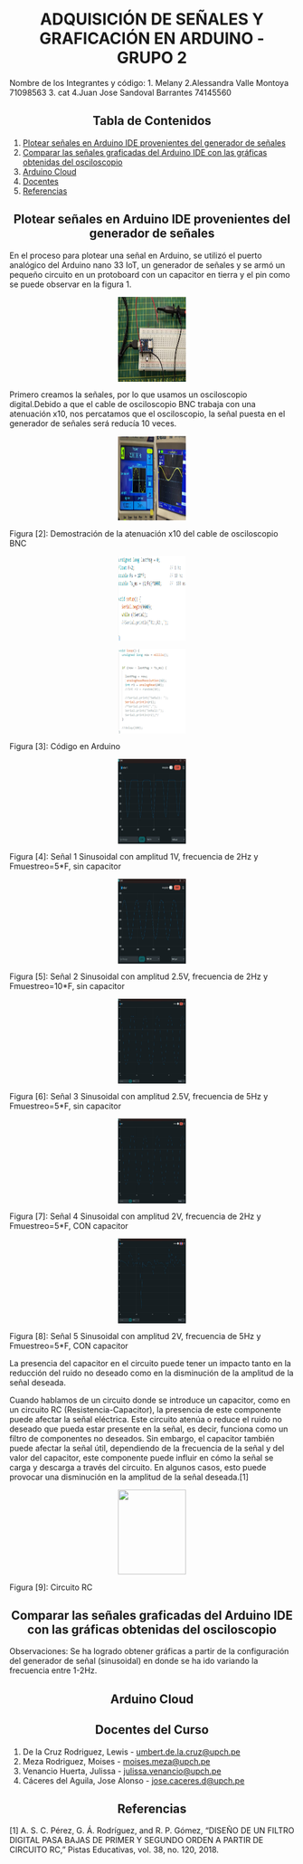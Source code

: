 <h1 style="text-align: center;">ADQUISICIÓN DE SEÑALES Y GRAFICACIÓN EN ARDUINO - GRUPO 2</h1>


</h3>Nombre de los Integrantes y código:
</h3>1. Melany
</h3>2.Alessandra Valle Montoya  71098563
</h3>3. cat
</h3>4.Juan Jose Sandoval Barrantes 74145560



<h2 style="text-align: center;">Tabla de Contenidos</h2>

1. [Plotear señales en Arduino IDE provenientes del generador de señales](#Ploteo)
2. [Comparar las señales graficadas del Arduino IDE con las gráficas obtenidas del osciloscopio](#Comparar)
3. [Arduino Cloud](#Arduino)
4. [Docentes](#Docentes)
5. [Referencias](#Referencias)

<a id = "Ploteo" style></a>
<h2 style = "text-align: center;">Plotear señales en Arduino IDE provenientes del generador de señales</h2>

En el proceso para plotear una señal en Arduino, se utilizó el puerto analógico del Arduino nano 33 IoT, un generador de señales y se armó un pequeño circuito en un protoboard con un capacitor en tierra y el pin como se puede observar en la figura 1.

<p align="center">
<img src="circuito.png" align="center" width="120" height="150"/>
</p>

Primero creamos la señales, por lo que usamos un osciloscopio digital.Debido a que el cable de osciloscopio BNC trabaja con una atenuación x10, nos percatamos que el osciloscopio, la señal puesta en el generador de señales será reducía 10 veces.

<p align="center">
<img src="Documentación/2. Ploteo de Señales/Imagenes Lab2/atenuacion.png" align="center" width="120" height="150"/>
</p>
Figura [2]: Demostración de la atenuación x10 del cable de osciloscopio BNC

<p align="center">
<img src="Documentación/2. Ploteo de Señales/Imagenes Lab2/codig1.png" align="center" width="120" height="150"/>
</p>
<p align="center">
<img src="Documentación/2. Ploteo de Señales/Imagenes Lab2/codig2.png" align="center" width="120" height="150"/>
</p>
Figura [3]: Código en Arduino

<p align="center">
<img src="Documentación/2. Ploteo de Señales/Imagenes Lab2/señal1.jpeg" align="center" width="120" height="150"/>
</p>
Figura [4]: Señal 1 Sinusoidal con amplitud 1V, frecuencia de 2Hz y Fmuestreo=5*F, sin capacitor

<p align="center">
<img src="Documentación/2. Ploteo de Señales/Imagenes Lab2/señal 2Hz sin.jpeg" align="center" width="120" height="150"/>
</p>
Figura [5]: Señal 2 Sinusoidal con amplitud 2.5V, frecuencia de 2Hz y Fmuestreo=10*F, sin capacitor

<p align="center">
<img src="Documentación/2. Ploteo de Señales/Imagenes Lab2/5HzSin.jpg" align="center" width="120" height="150"/>
</p>
Figura [6]: Señal 3 Sinusoidal con amplitud 2.5V, frecuencia de 5Hz y Fmuestreo=5*F, sin capacitor

<p align="center">
<img src="Documentación/2. Ploteo de Señales/Imagenes Lab2/5HzSin.jpg" align="center" width="120" height="150"/>
</p>
Figura [7]: Señal 4 Sinusoidal con amplitud 2V, frecuencia de 2Hz y Fmuestreo=5*F, CON capacitor

<p align="center">
<img src="Documentación/2. Ploteo de Señales/Imagenes Lab2/Con5hz.jpg" align="center" width="120" height="150"/>
</p>
Figura [8]: Señal 5 Sinusoidal con amplitud 2V, frecuencia de 5Hz y Fmuestreo=5*F, CON capacitor

La presencia del capacitor en el circuito puede tener un impacto tanto en la reducción del ruido no deseado como en la disminución de la amplitud de la señal deseada. 

Cuando hablamos de un circuito donde se introduce un capacitor, como en un circuito RC (Resistencia-Capacitor), la presencia de este componente puede afectar la señal eléctrica. Este circuito atenúa o reduce el ruido no deseado que pueda estar presente en la señal, es decir, funciona como un filtro de componentes no deseados. Sin embargo, el capacitor también puede afectar la señal útil, dependiendo de la frecuencia de la señal y del valor del capacitor, este componente puede influir en cómo la señal se carga y descarga a través del circuito. En algunos casos, esto puede provocar una disminución en la amplitud de la señal deseada.[1]

<p align="center">
<img src="Documentación/2.Ploteo de Señales/Imagenes Lab2/rc.jpeg" align="center" width="120" height="150"/>
</p>
Figura [9]: Circuito RC 


<a id = "Comparar"></a>  
<h2 style = "text-align: center;">Comparar las señales graficadas del Arduino IDE con las gráficas obtenidas del osciloscopio</h2>

Observaciones:
Se ha logrado obtener gráficas a partir de la configuración del generador de señal (sinusoidal) en donde se ha ido variando la frecuencia entre 1-2Hz.


<a id = "Arduino"></a>
<h2 style = "text-align: center;">Arduino Cloud</h2>


<a id = "Docentes"></a>
<h2 style = "text-align: center;">Docentes del Curso</h2>

1. De la Cruz Rodriguez, Lewis - umbert.de.la.cruz@upch.pe
2. Meza Rodriguez, Moises - moises.meza@upch.pe
3. Venancio Huerta, Julissa - julissa.venancio@upch.pe
4. Cáceres del Aguila, Jose Alonso - jose.caceres.d@upch.pe

<a id = "Referencias"></a>
<h2 style = "text-align: center;">Referencias</h2>
[1]  A. S. C. Pérez, G. Á. Rodríguez, and R. P. Gómez, “DISEÑO DE UN FILTRO DIGITAL PASA BAJAS DE PRIMER Y SEGUNDO ORDEN A PARTIR DE CIRCUITO RC,” Pistas Educativas, vol. 38, no. 120, 2018. 

